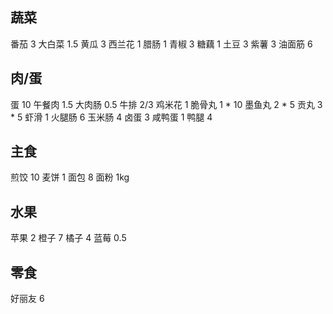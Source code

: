 ## 蔬菜

番茄 3
大白菜 1.5
黄瓜 3
西兰花  1
腊肠 1
青椒 3
糖藕 1
土豆 3
紫薯 3
油面筋 6

## 肉/蛋

蛋 10
午餐肉 1.5
大肉肠 0.5
牛排 2/3
鸡米花 1
脆骨丸 1 * 10
墨鱼丸 2 * 5
贡丸 3 * 5
虾滑 1
火腿肠 6
玉米肠 4
卤蛋 3
咸鸭蛋 1
鸭腿 4

## 主食

煎饺 10
麦饼 1
面包 8
面粉 1kg

## 水果

苹果 2
橙子 7
橘子 4
蓝莓 0.5

## 零食

好丽友 6